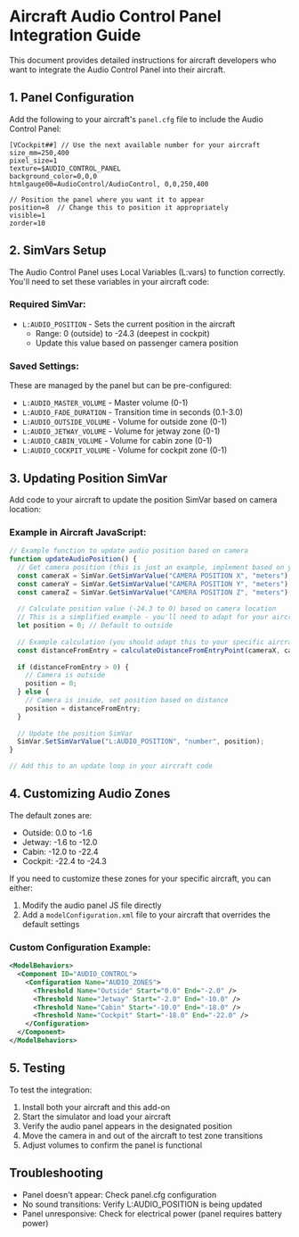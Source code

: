 # Aircraft Audio Control Panel Integration Guide

This document provides detailed instructions for aircraft developers who want to integrate the Audio Control Panel into their aircraft.

## 1. Panel Configuration

Add the following to your aircraft's `panel.cfg` file to include the Audio Control Panel:

```
[VCockpit##] // Use the next available number for your aircraft
size_mm=250,400
pixel_size=1
texture=$AUDIO_CONTROL_PANEL
background_color=0,0,0
htmlgauge00=AudioControl/AudioControl, 0,0,250,400

// Position the panel where you want it to appear
position=8  // Change this to position it appropriately
visible=1
zorder=10
```

## 2. SimVars Setup

The Audio Control Panel uses Local Variables (L:vars) to function correctly. You'll need to set these variables in your aircraft code:

### Required SimVar:

- `L:AUDIO_POSITION` - Sets the current position in the aircraft
  - Range: 0 (outside) to -24.3 (deepest in cockpit)
  - Update this value based on passenger camera position

### Saved Settings:

These are managed by the panel but can be pre-configured:

- `L:AUDIO_MASTER_VOLUME` - Master volume (0-1)
- `L:AUDIO_FADE_DURATION` - Transition time in seconds (0.1-3.0)
- `L:AUDIO_OUTSIDE_VOLUME` - Volume for outside zone (0-1)
- `L:AUDIO_JETWAY_VOLUME` - Volume for jetway zone (0-1)
- `L:AUDIO_CABIN_VOLUME` - Volume for cabin zone (0-1)
- `L:AUDIO_COCKPIT_VOLUME` - Volume for cockpit zone (0-1)

## 3. Updating Position SimVar

Add code to your aircraft to update the position SimVar based on camera location:

### Example in Aircraft JavaScript:

```javascript
// Example function to update audio position based on camera
function updateAudioPosition() {
  // Get camera position (this is just an example, implement based on your specific setup)
  const cameraX = SimVar.GetSimVarValue("CAMERA POSITION X", "meters");
  const cameraY = SimVar.GetSimVarValue("CAMERA POSITION Y", "meters");
  const cameraZ = SimVar.GetSimVarValue("CAMERA POSITION Z", "meters");
  
  // Calculate position value (-24.3 to 0) based on camera location
  // This is a simplified example - you'll need to adapt for your aircraft
  let position = 0; // Default to outside
  
  // Example calculation (you should adapt this to your specific aircraft model)
  const distanceFromEntry = calculateDistanceFromEntryPoint(cameraX, cameraY, cameraZ);
  
  if (distanceFromEntry > 0) {
    // Camera is outside
    position = 0;
  } else {
    // Camera is inside, set position based on distance
    position = distanceFromEntry;
  }
  
  // Update the position SimVar
  SimVar.SetSimVarValue("L:AUDIO_POSITION", "number", position);
}

// Add this to an update loop in your aircraft code
```

## 4. Customizing Audio Zones

The default zones are:
- Outside: 0.0 to -1.6
- Jetway: -1.6 to -12.0
- Cabin: -12.0 to -22.4
- Cockpit: -22.4 to -24.3

If you need to customize these zones for your specific aircraft, you can either:

1. Modify the audio panel JS file directly
2. Add a `modelConfiguration.xml` file to your aircraft that overrides the default settings

### Custom Configuration Example:

```xml
<ModelBehaviors>
  <Component ID="AUDIO_CONTROL">
    <Configuration Name="AUDIO_ZONES">
      <Threshold Name="Outside" Start="0.0" End="-2.0" />
      <Threshold Name="Jetway" Start="-2.0" End="-10.0" />
      <Threshold Name="Cabin" Start="-10.0" End="-18.0" />
      <Threshold Name="Cockpit" Start="-18.0" End="-22.0" />
    </Configuration>
  </Component>
</ModelBehaviors>
```

## 5. Testing

To test the integration:
1. Install both your aircraft and this add-on
2. Start the simulator and load your aircraft
3. Verify the audio panel appears in the designated position
4. Move the camera in and out of the aircraft to test zone transitions
5. Adjust volumes to confirm the panel is functional

## Troubleshooting

- Panel doesn't appear: Check panel.cfg configuration
- No sound transitions: Verify L:AUDIO_POSITION is being updated
- Panel unresponsive: Check for electrical power (panel requires battery power) 
